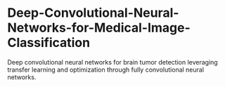 # Deep-Convolutional-Neural-Networks-for-Medical-Image-Classification
Deep convolutional neural networks for brain tumor detection leveraging transfer learning and optimization through fully convolutional neural networks.
